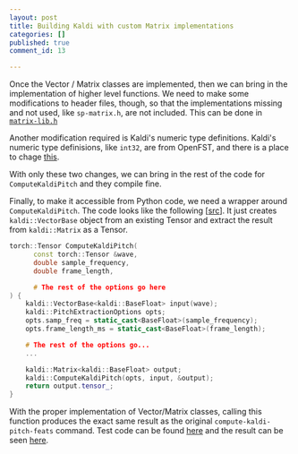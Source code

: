 ```yaml
---
layout: post
title: Building Kaldi with custom Matrix implementations
categories: []
published: true
comment_id: 13

---
```


Once the Vector / Matrix classes are implemented, then we can bring in the implementation of higher level functions. We need to make some modifications to header files, though, so that the implementations missing and not used, like `sp-matrix.h`, are not included. This can be done in [`matrix-lib.h`](https://github.com/kaldi-asr/kaldi/blob/7fb716aa0f56480af31514c7e362db5c9f787fd4/src/matrix/matrix-lib.h#L28-L34)

Another modification required is Kaldi's numeric type definitions. Kaldi's numeric type definisions, like `int32`, are from OpenFST, and there is a place to chage [this](https://github.com/kaldi-asr/kaldi/blob/7fb716aa0f56480af31514c7e362db5c9f787fd4/src/base/kaldi-types.h#L57-L73).

With only these two changes, we can bring in the rest of the code for `ComputeKaldiPitch` and they compile fine.

Finally, to make it accessible from Python code, we need a wrapper around `ComputeKaldiPitch`. The code looks like the following [[src](https://github.com/mthrok/tkaldi/blob/016ab2e7d757ae654607fc60dfceadc2a6c26ada/src/libtkaldi/register.cc#L18-L66)]. It just creates `kaldi::VectorBase` object from an existing Tensor and extract the result from `kaldi::Matrix` as a Tensor.

```c++
torch::Tensor ComputeKaldiPitch(
      const torch::Tensor &wave,
      double sample_frequency,
      double frame_length,

      # The rest of the options go here
) {
    kaldi::VectorBase<kaldi::BaseFloat> input(wave);
    kaldi::PitchExtractionOptions opts;
    opts.samp_freq = static_cast<BaseFloat>(sample_frequency);
    opts.frame_length_ms = static_cast<BaseFloat>(frame_length);

    # The rest of the options go...
    ...

    kaldi::Matrix<kaldi::BaseFloat> output;
    kaldi::ComputeKaldiPitch(opts, input, &output);
    return output.tensor_;
}
```

With the proper implementation of Vector/Matrix classes, calling this function produces the exact same result as the original `compute-kaldi-pitch-feats` command. Test code can be found [here](https://github.com/mthrok/tkaldi/blob/016ab2e7d757ae654607fc60dfceadc2a6c26ada/tests/tkaldi_unittest/feats_test.py#L10-L36) and the result can be seen [here](https://app.circleci.com/pipelines/github/mthrok/tkaldi/51/workflows/0043d82b-7fe2-4498-a134-90d6a73efefc/jobs/138/parallel-runs/0/steps/0-104).
